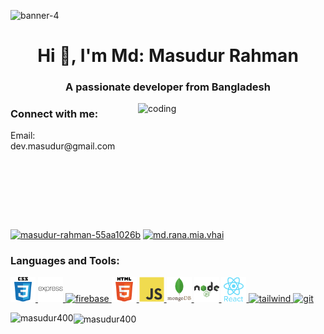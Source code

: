    ![banner-4](https://github.com/Masudur400/Masudur400/assets/155249925/33b19111-1781-4b7c-8a58-9bbddca8a299)
 

<h1 align="center">Hi 👋, I'm Md: Masudur Rahman</h1>
<h3 align="center">A passionate developer from Bangladesh</h3>

<img align="right" alt="coding" width="300" height="200" src="https://i.pinimg.com/originals/81/17/8b/81178b47a8598f0c81c4799f2cdd4057.gif" />

 

<h3 align="left">Connect with me:</h3>
<P>Email: dev.masudur@gmail.com</P>
<p align="left">
<a href="https://linkedin.com/in/masudur-rahman-55aa1026b" target="blank"><img align="center" src="https://raw.githubusercontent.com/rahuldkjain/github-profile-readme-generator/master/src/images/icons/Social/linked-in-alt.svg" alt="masudur-rahman-55aa1026b" height="30" width="40" /></a>
<a href="https://fb.com/md.rana.mia.vhai" target="blank"><img align="center" src="https://raw.githubusercontent.com/rahuldkjain/github-profile-readme-generator/master/src/images/icons/Social/facebook.svg" alt="md.rana.mia.vhai" height="30" width="40" /></a>
</p>

<h3 align="left">Languages and Tools:</h3>
<p align="left"> <a href="https://www.w3schools.com/css/" target="_blank" rel="noreferrer"> <img src="https://raw.githubusercontent.com/devicons/devicon/master/icons/css3/css3-original-wordmark.svg" alt="css3" width="40" height="40"/> </a> <a href="https://expressjs.com" target="_blank" rel="noreferrer"> <img src="https://raw.githubusercontent.com/devicons/devicon/master/icons/express/express-original-wordmark.svg" alt="express" width="40" height="40"/> </a> <a href="https://firebase.google.com/" target="_blank" rel="noreferrer"> <img src="https://www.vectorlogo.zone/logos/firebase/firebase-icon.svg" alt="firebase" width="40" height="40"/> </a> <a href="https://www.w3.org/html/" target="_blank" rel="noreferrer"> <img src="https://raw.githubusercontent.com/devicons/devicon/master/icons/html5/html5-original-wordmark.svg" alt="html5" width="40" height="40"/> </a> <a href="https://developer.mozilla.org/en-US/docs/Web/JavaScript" target="_blank" rel="noreferrer"> <img src="https://raw.githubusercontent.com/devicons/devicon/master/icons/javascript/javascript-original.svg" alt="javascript" width="40" height="40"/> </a> <a href="https://www.mongodb.com/" target="_blank" rel="noreferrer"> <img src="https://raw.githubusercontent.com/devicons/devicon/master/icons/mongodb/mongodb-original-wordmark.svg" alt="mongodb" width="40" height="40"/> </a> <a href="https://nodejs.org" target="_blank" rel="noreferrer"> <img src="https://raw.githubusercontent.com/devicons/devicon/master/icons/nodejs/nodejs-original-wordmark.svg" alt="nodejs" width="40" height="40"/> </a> <a href="https://reactjs.org/" target="_blank" rel="noreferrer"> <img src="https://raw.githubusercontent.com/devicons/devicon/master/icons/react/react-original-wordmark.svg" alt="react" width="40" height="40"/> </a> <a href="https://tailwindcss.com/" target="_blank" rel="noreferrer"> <img src="https://www.vectorlogo.zone/logos/tailwindcss/tailwindcss-icon.svg" alt="tailwind" width="40" height="40"/> </a> <a href="https://git-scm.com/" target="_blank" rel="noreferrer"> <img src="https://www.vectorlogo.zone/logos/git-scm/git-scm-icon.svg" alt="git" width="40" height="40"/> </a> 

<p><img align="left" src="https://github-readme-stats.vercel.app/api/top-langs?username=masudur400&show_icons=true&locale=en&layout=compact" alt="masudur400" /></p>



<p><img align="center" src="https://github-readme-streak-stats.herokuapp.com/?user=masudur400&" alt="masudur400" /></p>
